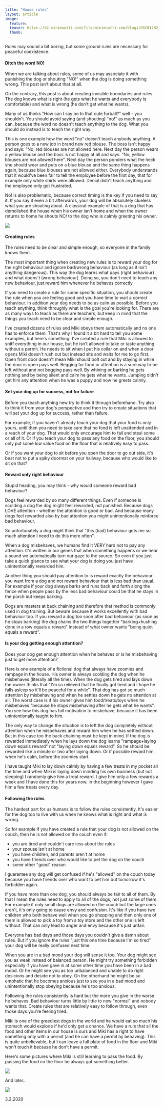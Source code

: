 ```yaml
---
title: "House rules"
layout: article
image:
  feature:
  teaser: https://b2.minimuutti.com/file/minimuutti-com/blogi/DSC01782_halodevl3-245px.jpg
  thumb:
---
```


Rules may sound a bit boring, but some ground rules are necessary for peaceful coexistence.

#### Ditch the word NO!

When we are talking about rules, some of us may associate it with punishing the dog or shouting "NO!" when the dog is doing something wrong. This post isn't about that at all.

On the contrary, this post is about creating invisible boundaries and rules. The dog knows what is right (he gets what he wants and everybody is comfortable) and what is wrong (he don't get what he wants).

Many of us thinks "How can I say no to that cute furball?" well - you shouldn't. You should avoid saying (and shouting) "no!" as much as you can, because the word no doesn't teach anything to the dog. What you should do instead is to teach the right way.

This is one example how the word "no" doesn't teach anybody anything. A person goes to a new job in brand new red blouse. The boss isn't happy and says: "No, red blouses are not allowed here. Next day the person wears a yellow blouse and the boss is not happy at all and says: "No, yellow blouses are not allowed here". Next day the person ponders what the heck she should wear and puts on a blue blouse and the same thing happens again, because blue blouses are not allowed either. Everybody understands that it would've been fair to tell the employee before the first day, that for example only white shirts were allowed. Denial didn't teach anything and the employee only got frustrated.

No! is also problematic, because correct timing is the key if you need to say it. If you say it even a bit afterwards, your dog will be absolutely clueless what you are shouting about. A classical example of that is a dog that has demolished the house when his owner isn't home and when the owner returns to home he shouts NO! to the dog who is calmly greeting his owner.

![](https://b2.minimuutti.com/file/minimuutti-com/blogi/20140608_090105_en-800px.jpg)

#### Creating rules

The rules need to be clear and simple enough, so everyone in the family knows them.

The most important thing when creating new rules is to reward your dog for the right behaviour and ignore bad/wrong behaviour (as long as it isn't anything dangerous). This way the dog learns what pays (right behaviour) and what doens't (wrong behaviour). Doing so, you don't need to teach any new behaviour, just reward him whenever he behaves correctly.

If you need to create a rule for some specific situation, you should create the rule when you are feeling good and you have time to wait a correct behaviour. In addition your dog needs to be as calm as possible. Before you teach anything, think throughly what is the goal you're looking for. There are as many ways to teach as there are teachers, but keep in mind that the things you teach need to be clear and simple enough. 

I've created dozens of rules and Miki obeys them automatically and no one has to enforce them. That's why I found it a bit hard to tell you some examples, but here's something: I've created a rule that Miki is allowed to sniff everything in our house, but he isn't allowed to take or taste anything without a permit. He needs to sit when I put his collar on and when a door opens Miki doesn't rush out but instead sits and waits for me to go first. Open front door doesn't mean Miki should bolt out and by staying in while the door is open pays well. Begging for food or attention is a sure way to be left without and not begging pays well. By whining or barking he gets nothing and by being silent and calm he gets what he wants. Jumping didn't get him any attention when he was a puppy and now he greets calmly.

#### Set your dog up for success, not for failure

Before you teach anything new try to think it through beforehand. Try also to think it from your dog's perspective and then try to create situations that will set your dog up for success, rather than failure.

For example, if you haven't already teach your dog that your food is only yours, until then you need to take care that no food is left unattended and in a reach of your dog. That would only encourage him to fail and steal some or all of it. Or if you teach your dog to pass any food on the floor, you should only put some low value food on the floor that is relatively easy to pass.

Or if you want your dog to sit before you open the door to go out side, it's best not to put a spiky doormat on your hallway, because who would like to sit on that?

#### Reward only right behaviour

Stupid heading, you may think - why would someone reward bad behaviour?

Dogs feel rewarded by so many different things. Even if someone is scolding a dog the dog might feel rewarded, not punished. Because dogs LOVE attention - whether the attention is good or bad. And because many dogs feel rewarded also by bad attention you might unintentionally reinforce bad behaviour. 

So unfortunately a dog might think that "this (bad) behaviour gets me so much attention I need to do this more often".

When a dog misbehaves, we humans find it VERY hard not to pay any attention. It's written in our genes that when something happens or we hear a sound we automatically turn our gaze to the source. So even if you just take a quick glance to see what your dog is doing you just have unintentionally rewarded him.

Another thing you should pay attention to is reward exactly the behaviour you want from a dog and not reward behaviour that is less bad than usual. For example if your dog always barks and runs back and forth along the fence when people pass by the less bad behaviour could be that he stays in the porch but keeps barking.

Dogs are masters at back chaining and therefore that method is commonly used in dog training. But beware because it works excellently with bad behaviour too. If you reward a dog too soon after bad behaviour (as soon as he stops barking) the dog chains the two things together "barking+hushing done in a row equals a reward" instead of what owner wants "being quiet equals a reward".

#### Is your dog getting enough attention?

Does your dog get enough attention when he behaves or is he misbehaving just to get more attention?

Here is one example of a fictional dog that always have zoomies and rampage in the house. His owner is always scolding the dog when he misbehaves (literally all the time). When the dog gets tired and lays down the owner thinks that "I'm so relieved that he finally got tired and I hope he falls asleep so it'll be peaceful for a while". That dog has got so much attention by misbehaving and when he settles down he gets no attention at all. The worst case is if his owner gives him food/treats/toys when he misbehaves "because he stops misbehaving after he gets what he wants". You see how this dog has full motivation to misbehave, because it has been unintentionally taught to him.

The only way to change the situation is to left the dog completely without attention when he misbehaves and reward him when he has settled down. But in this case too the back chaining must be kept in mind. If the dog is rewarded immediately when he lays down the dog learns "rampage+laying down equals reward" not "laying down equals reward". So he should be rewarded like a minute or two after laying down. Or if possible reward him when he's calm, before the zoomies start.

I have taught Miki to lay down calmly by having a few treats in my pocket all the time and when Miki is laying down minding his own business (but not sleeping) I randomly give him a treat reward. I give him only a few rewards a week and I have done this for years now. In the beginning however I gave him a few treats every day.

#### Following the rules

The hardest part for us humans is to follow the rules consistently. It's easier for the dog too to live with us when he knows what is right and what is wrong.

So for example if you have created a rule that your dog is not allowed on the couch, then he is not allowed on the couch even if:

- you are tired and couldn't care less about the rules
- your spouse isn't at home
- you have children, and parents aren't at home
- you have friends over who would like to pet the dog on the couch
- some other "good" reason

I guarantee any dog will get confused if he's "allowed" on the couch today because you have friends over who want to pet him but tomorrow it's forbidden again.

If you have more than one dog, you should always be fair to all of them. By that I mean the rules need to apply to all of the dogs, not just some of them. For example if only small dogs are allowed on the couch but the large ones aren't, it's only going to cause envy and confusion. It's like if you have two children who both behave well when you go shopping and then only one of them is allowed to pick a toy from a toy store and the other one is left without. That can only lead to anger and envy because it's just unfair.

Everyone has bad days and those days you couldn't give a damn about rules. But if you ignore the rules "just this one time because I'm so tired" your dog will be really confused next time.

When you are in a bad mood your dog will sense it too. Your dog might see you as weak instead of balanced person. He might try something forbidden especially if you have gave in at some other time you have been in a bad mood. Or he might see you as too unbalanced and unable to do right desicions and deside not to obey. On the otherhand he might be so emphatic that he becomes anxious just to see you in a bad mood and unintentionally stop obeying because he's too anxious.

Following the rules consistently is hard but the more you give in the worse he behaves. Bad behaviour turns little by little to new "normal" and nobody wants that. Create rules that are relatively easy to follow through, even those days you're feeling tired. 

Miki is one of the greediest dogs in the world and he would eat so much his stomach would explode if he'd only get a chance. We have a rule that all the food and other items in our house is ours and Miki has a right to have something only with a permit (and he can have a permit by behaving). This is quite unbelievable, but I can leave a full plate of food in the floor and Miki won't touch it because he don't have a permit.

Here's some pictures where Miki is still learning to pass the food. By passing the food on the floor he always got something better.

![](https://b2.minimuutti.com/file/minimuutti-com/blogi/Learning-800px.jpg)

And later.. 

![](https://b2.minimuutti.com/file/minimuutti-com/blogi/Masterin-800px.jpg)

3.2.2020